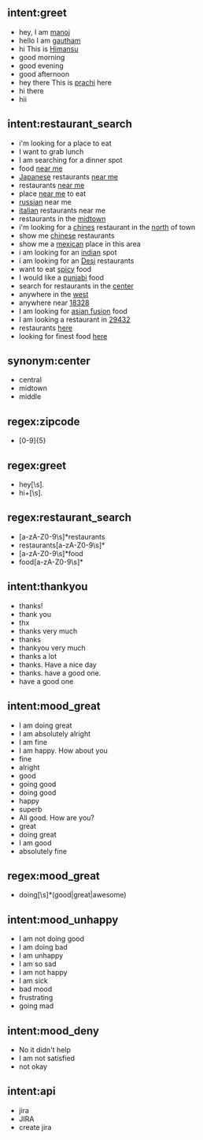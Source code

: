 ## intent:greet
- hey, I am [manoj](Person)
- hello I am [gautham](Person)
- hi This is [Himansu](Person)
- good morning
- good evening
- good afternoon
- hey there This is [prachi](Person) here
- hi there
- hii

## intent:restaurant_search
- i'm looking for a place to eat
- I want to grab lunch 
- I am searching for a dinner spot
- food [near me](location)
- [Japanese](cuisine) restaurants [near me](location:here)
- restaurants [near me](location)
- place [near me](location) to eat
- [russian](cuisine) near me
- [italian](cuisine) restaurants near me
- restaurants in the [midtown](location)
- i'm looking for a [chines](cuisine:chinese) restaurant in the [north](location) of town
- show me [chinese](cuisine) restaurants
- show me a [mexican](cuisine) place in this area
- i am looking for an [indian](cuisine) spot
- i am looking for an [Desi](cuisine:indian) restaurants
- want to eat [spicy](cuisine:indian) food
- I would like a [punjabi](cuisine:indian) food
- search for restaurants in the [center](location)
- anywhere in the [west](location)
- anywhere near [18328](zipcode)
- I am looking for [asian fusion](cuisine) food
- I am looking a restaurant in [29432](zipcode)
- restaurants [here](location)
- looking for finest food [here](location)

## synonym:center
- central
- midtown
- middle

## regex:zipcode
- [0-9]{5}

## regex:greet
- hey[\s]*.*
- hi+[\s]*.*

## regex:restaurant_search
- [a-zA-Z0-9\s]*restaurants 
- restaurants[a-zA-Z0-9\s]*
- [a-zA-Z0-9\s]*food
- food[a-zA-Z0-9\s]*

## intent:thankyou
- thanks!
- thank you
- thx
- thanks very much
- thanks
- thankyou very much
- thanks a lot
- thanks. Have a nice day
- thanks. have a good one.
- have a good one

## intent:mood_great
- I am doing great
- I am absolutely alright
- I am fine
- I am happy. How about you
- fine
- alright
- good
- going good
- doing good
- happy
- superb
- All good. How are you?
- great
- doing great
- I am good
- absolutely fine

## regex:mood_great
- doing[\s]*(good|great|awesome)

## intent:mood_unhappy
- I am not doing good
- I am doing bad
- I am unhappy
- I am so sad
- I am not happy
- I am sick
- bad mood
- frustrating
- going mad

## intent:mood_deny
- No it didn't help
- I am not satisfied
- not okay

## intent:api
- jira
- JIRA
- create jira

